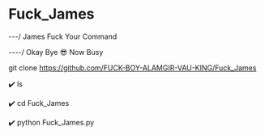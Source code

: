 # Fuck_James

---/ James Fuck Your Command

----/ Okay Bye 😎 Now Busy

git clone https://github.com/FUCK-BOY-ALAMGIR-VAU-KING/Fuck_James

✔️ ls



✔️ cd Fuck_James



✔️ python Fuck_James.py
